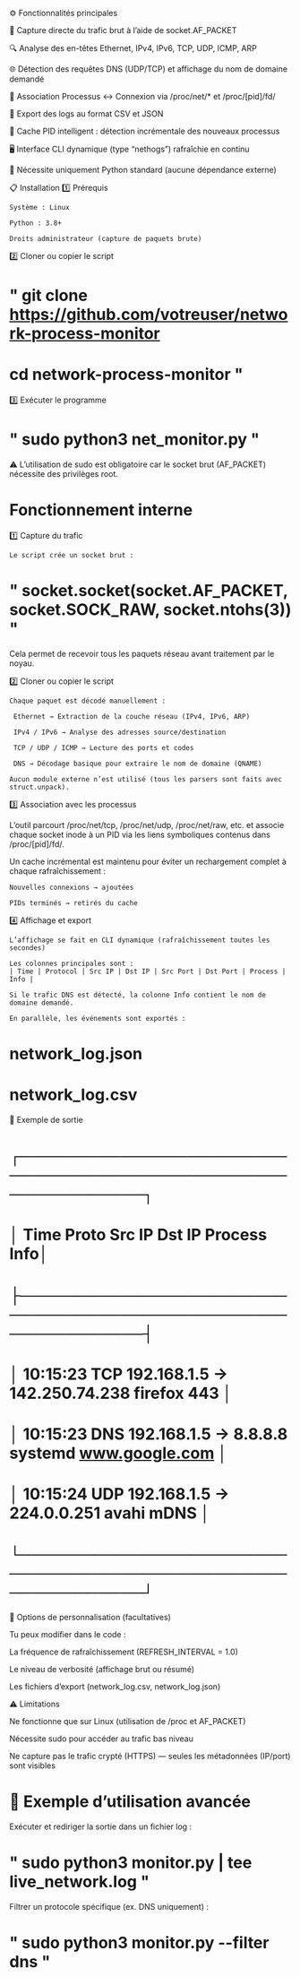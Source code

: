 ⚙️ Fonctionnalités principales

📡 Capture directe du trafic brut à l’aide de socket.AF_PACKET

🔍 Analyse des en-têtes Ethernet, IPv4, IPv6, TCP, UDP, ICMP, ARP

🌐 Détection des requêtes DNS (UDP/TCP) et affichage du nom de domaine demandé

🧩 Association Processus ↔ Connexion via /proc/net/* et /proc/[pid]/fd/

💾 Export des logs au format CSV et JSON

🚀 Cache PID intelligent : détection incrémentale des nouveaux processus

🖥️ Interface CLI dynamique (type “nethogs”) rafraîchie en continu

🔐 Nécessite uniquement Python standard (aucune dépendance externe)

📋 Installation
1️⃣ Prérequis

    Système : Linux

    Python : 3.8+

    Droits administrateur (capture de paquets brute)

2️⃣ Cloner ou copier le script

# " git clone https://github.com/votreuser/network-process-monitor
# cd network-process-monitor "

3️⃣ Exécuter le programme

# " sudo python3 net_monitor.py "


⚠️ L’utilisation de sudo est obligatoire car le socket brut (AF_PACKET) nécessite des privilèges root.

# Fonctionnement interne

1️⃣ Capture du trafic

    Le script crée un socket brut :

# " socket.socket(socket.AF_PACKET, socket.SOCK_RAW, socket.ntohs(3)) "

Cela permet de recevoir tous les paquets réseau avant traitement par le noyau.

2️⃣ Cloner ou copier le script

    Chaque paquet est décodé manuellement :

     Ethernet → Extraction de la couche réseau (IPv4, IPv6, ARP)

     IPv4 / IPv6 → Analyse des adresses source/destination

     TCP / UDP / ICMP → Lecture des ports et codes

     DNS → Décodage basique pour extraire le nom de domaine (QNAME)

    Aucun module externe n’est utilisé (tous les parsers sont faits avec struct.unpack).



3️⃣ Association avec les processus

L’outil parcourt /proc/net/tcp, /proc/net/udp, /proc/net/raw, etc.
et associe chaque socket inode à un PID via les liens symboliques contenus dans /proc/[pid]/fd/.

Un cache incrémental est maintenu pour éviter un rechargement complet à chaque rafraîchissement :

    Nouvelles connexions → ajoutées

    PIDs terminés → retirés du cache


4️⃣ Affichage et export

    L’affichage se fait en CLI dynamique (rafraîchissement toutes les secondes)

    Les colonnes principales sont :
    | Time | Protocol | Src IP | Dst IP | Src Port | Dst Port | Process | Info |

    Si le trafic DNS est détecté, la colonne Info contient le nom de domaine demandé.

    En parallèle, les événements sont exportés :

 #   network_log.json

 #   network_log.csv

📁 Exemple de sortie
# ┌─────────────────────────────────────────────────────────────┐
# │ Time       Proto  Src IP         Dst IP        Process  Info│
# ├─────────────────────────────────────────────────────────────┤
# │ 10:15:23   TCP    192.168.1.5 → 142.250.74.238  firefox 443 │
# │ 10:15:23   DNS    192.168.1.5 → 8.8.8.8        systemd  www.google.com │
# │ 10:15:24   UDP    192.168.1.5 → 224.0.0.251    avahi    mDNS │
# └─────────────────────────────────────────────────────────────┘


🧩 Options de personnalisation (facultatives)

Tu peux modifier dans le code :

La fréquence de rafraîchissement (REFRESH_INTERVAL = 1.0)

Le niveau de verbosité (affichage brut ou résumé)

Les fichiers d’export (network_log.csv, network_log.json)


⚠️ Limitations

Ne fonctionne que sur Linux (utilisation de /proc et AF_PACKET)

Nécessite sudo pour accéder au trafic bas niveau

Ne capture pas le trafic crypté (HTTPS) — seules les métadonnées (IP/port) sont visibles


# 🚀 Exemple d’utilisation avancée

Exécuter et rediriger la sortie dans un fichier log :

# " sudo python3 monitor.py | tee live_network.log "

Filtrer un protocole spécifique (ex. DNS uniquement) :

# " sudo python3 monitor.py --filter dns "